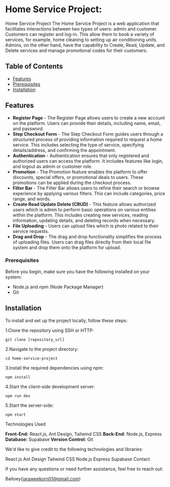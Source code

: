 # Home Service Project:

Home Service Project
The Home Service Project is a web application that facilitates interactions between two types of users: admin and customer. 
Customers can register and log-in. This allow them to book a variety of services, for example, home cleaning to setting up air conditioning units. 
Admins, on the other hand, have the capability to Create, Read, Update, and Delete services and manage promotional codes for their customers.

## Table of Contents
- [Features](#features)
- [Prerequisites](#prerequisites)
- [Installation](#installation)

## Features
- **Register Page** - The Register Page allows users to create a new account on the platform. Users can provide their details, including name, email, and password.
- **Step Checkout Form** - The Step Checkout Form guides users through a structured process of providing information required to request a home service. This includes selecting the type of service, specifying details/address, and confirming the appointment.
- **Authentication** - Authentication ensures that only registered and authorized users can access the platform. It includes features like login, and logout as admin or customer role.
- **Promotion** - The Promotion feature enables the platform to offer discounts, special offers, or promotional deals to users. These promotions can be applied during the checkout process.
- **Filter Bar** - The Filter Bar allows users to refine their search or browse experience by applying various filters. This can include categories, price range, and words.
- **Create Read Update Delete (CRUD)** - This feature allows authorized users which is admin to perform basic operations on various entities within the platform. This includes creating new services, reading information, updating details, and deleting records when necessary.
- **File Uploading** - Users can upload files which is photo related to their service requests.
- **Drag and Drop** - The drag and drop functionality simplifies the process of uploading files. Users can drag files directly from their local file system and drop them onto the platform for upload.

### Prerequisites

Before you begin, make sure you have the following installed on your system:

- Node.js and npm (Node Package Manager)
- Git

## Installation
To install and set up the project locally, follow these steps:

1.Clone the repository using SSH or HTTP:

    git clone [repository_url]

2.Navigate to the project directory:

    cd home-service-project
    
3.Install the required dependencies using npm:

    npm install

4.Start the client-side development server:

    npm run dev

5.Start the server-side:

    npm start

    
Technologies Used

**Front-End:**
React.js, Ant Design, Tailwind CSS
**Back-End:**
Node.js, Express
**Database:**
Supabase
**Version Control:** 
Git


We'd like to give credit to the following technologies and libraries:

React.js
Ant Design
Tailwind CSS
Node.js
Express
Supabase
Contact

If you have any questions or need further assistance, feel free to reach out:

Baitoey(jaraweekorn01@gmail.com)
